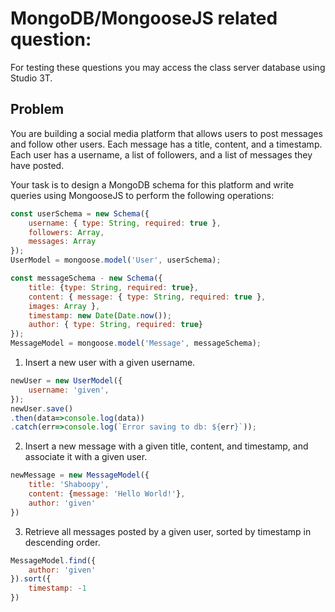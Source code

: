 # MongoDB/MongooseJS related question:

For testing these questions you may access the class server database using Studio 3T.

## Problem

You are building a social media platform that allows users to post messages and follow other users. Each message has a title, content, and a timestamp. Each user has a username, a list of followers, and a list of messages they have posted.

Your task is to design a MongoDB schema for this platform and write queries using MongooseJS to perform the following operations:
```js
const userSchema = new Schema({
    username: { type: String, required: true },
    followers: Array,
    messages: Array
});
UserModel = mongoose.model('User', userSchema);

const messageSchema - new Schema({
    title: {type: String, required: true},
    content: { message: { type: String, required: true }, 
    images: Array },
    timestamp: new Date(Date.now());
    author: { type: String, required: true}
});
MessageModel = mongoose.model('Message', messageSchema);
```

1. Insert a new user with a given username.
```js
newUser = new UserModel({
    username: 'given',
});
newUser.save()
.then(data=>console.log(data))
.catch(err=>console.log(`Error saving to db: ${err}`));

```

2. Insert a new message with a given title, content, and timestamp, and associate it with a given user.
```js
newMessage = new MessageModel({
    title: 'Shaboopy',
    content: {message: 'Hello World!'},
    author: 'given'
})

```

3. Retrieve all messages posted by a given user, sorted by timestamp in descending order.
```js
MessageModel.find({
    author: 'given'
}).sort({
    timestamp: -1
})
```